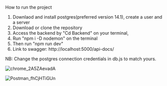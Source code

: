 How to run the project
1) Downlaod and install postgres(preferred version 14.1), create a user and a server
2) Download or clone the repository
3) Access the backend by "Cd Backend" on your terminal,
4) Run "npm i -D nodemon" on the terminal
5) Then run "npm run dev"
6) Link to swagger: http://localhost:5000/api-docs/
   
NB: Change the postgres connection credentials in db.js to match yours.

![chrome_2A5ZAevadA](https://github.com/user-attachments/assets/6fe95dc7-887e-4df0-81c0-4f53222ed044)

![Postman_fhCjHTiGUn](https://github.com/user-attachments/assets/aa85e145-4bfe-40d8-8e09-d1f98fb7e272)
